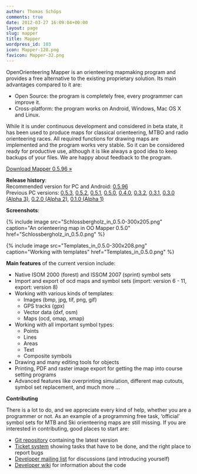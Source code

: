 ```yaml
---
author: Thomas Schöps
comments: true
date: 2012-03-27 16:09:04+00:00
layout: page
slug: mapper
title: Mapper
wordpress_id: 103
icon: Mapper-128.png
favicon: Mapper-32.png
---
```


OpenOrienteering Mapper is an orienteering mapmaking program and provides a free alternative to the existing proprietary solution. Its main advantages compared to it are:
	
  * Open Source: the program is completely free, every programmer can improve it.
  * Cross-platform: the program works on Android, Windows, Mac OS X and Linux.

While it is under continuous development and considered in beta state, it has been used to produce maps for classical orienteering, MTBO and radio orienteering races. All required functions for drawing maps are implemented and the program works very stable. So it can be considered ready for productive use, although it is like always a good idea to keep backups of your files. We are happy about feedback to the program.


<a class="btn btn-primary btn-lg" href="/news/2014/mapper-0-6-0-beta-release" role="button">Download Mapper 0.5.96 &raquo;</a>

**Release history**:<br/>
Recommended version for PC and Android: [0.5.96](/news/2014/mapper-0-6-0-beta-release)<br/>
Previous PC versions:
[0.5.3](/news/2013/mapper-0-5-3-release-candidate-available),
[0.5.2](/news/2013/ocd-import-up-to-version-11-openorienteering-mapper-release-0-5-2),
[0.5.1](/news/2013/openorienteering-mapper-polished-released-0-5-1),
[0.5.0](/news/2013/the-next-step-openorienteering-mapper-0-5-0),
[0.4.0](/news/2012/openorienteering-mapper-0-4-provides-a-wealth-of-new-features),
[0.3.2](/news/2012/new-openorienteering-mapper-release-for-mac-os-x),
[0.3.1](/news/2012/openorienteering-mapper-alpha-release-0-3-1),
[0.3.0 (Alpha 3)](/news/2012/third-alpha-version-of-openorienteering-mapper),
[0.2.0 (Alpha 2)](/news/2012/second-alpha-version-of-openorienteering-mapper),
[0.1.0 (Alpha 1)](/news/2012/first-alpha-release-of-openorienteering-mapper)


**Screenshots**:

{% include image src="Schlossbergholz_in_0.5.0-300x205.png" caption="An orienteering map in OO Mapper 0.5.0" href="Schlossbergholz_in_0.5.0.png" %}

{% include image src="Templates_in_0.5.0-300x208.png" caption="Working with templates" href="Templates_in_0.5.0.png" %}


**Main features** of the current version include:
	
  * Native ISOM 2000 (forest) and ISSOM 2007 (sprint) symbol sets
  * Import and export of ocd maps and symbol sets (import: version 6 - 11, export: version 8)
  * Working with various kinds of templates:
    * Images (bmp, jpg, tif, png, gif)
    * GPS tracks (gpx)
    * Vector data (dxf, osm)
    * Maps (ocd, omap, xmap)
  * Working with all important symbol types:
    * Points
    * Lines
    * Areas
    * Text
    * Composite symbols
  * Drawing and many editing tools for objects
  * Printing, PDF and raster image export for getting the map into course setting programs
  * Advanced features like overprinting simulation, different map cutouts, symbol set replacement, and much more ...


**Contributing**

There is a lot to do, and we appreciate every kind of help, whether you are a programmer or not. As an example of a programming free task, ‘official’ symbol sets for MTB and Ski orienteering maps are still missing. If you are interested in contributing, good places to start are:
	
  * [Git repository](https://github.com/OpenOrienteering/mapper) containing the latest version
  * [Ticket system](https://github.com/OpenOrienteering/mapper/issues) showing tasks that have to be done, and the right place to report bugs
  * [Developer mailing list](https://lists.sourceforge.net/lists/listinfo/oorienteering-devel) for discussions (and introducing yourself)
  * [Developer wiki](https://sourceforge.net/apps/mediawiki/oorienteering/index.php?title=Main_Page) for information about the code


